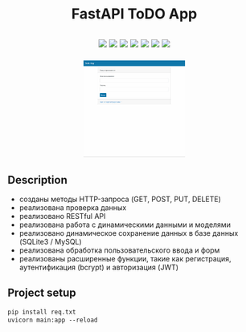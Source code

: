 <h1 align="center">FastAPI ToDO App</h1>

<h2 align="center">
<p align="center">

<img src="https://badges.frapsoft.com/os/v1/open-source.svg?v=103" >
  
<img src="https://img.shields.io/badge/FastAPI-0.95-green">

<img src="https://img.shields.io/badge/SQLAlchemy-2.0.7-green" >

<img src="https://img.shields.io/badge/PyMySQL-1.0.2-green">

<img src="https://img.shields.io/badge/bcrypt-3.2-green">

<img src="https://img.shields.io/badge/JWT--green">

<img src="https://img.shields.io/badge/Jinja2-3.1.2-green">

</p>
</h2>

<p align="center">
<img src="https://github.com/LatikDesu/FastApi_TodoAPP/blob/778b3793d57837844f509f8b79d898b96147c6d3/static/todo/FastToDo.gif?raw=true" width="40%"></p>



## Description

- созданы методы HTTP-запроса (GET, POST, PUT, DELETE)
- реализована проверка данных
- реализовано RESTful API
- реализована работа с динамическими данными и моделями
- реализовано динамическое сохранение данных в базе данных (SQLite3 / MySQL)
- реализована обработка пользовательского ввода и форм
- реализованы расширенные функции, такие как регистрация, аутентификация (bcrypt) и авторизация (JWT)

## Project setup

```
pip install req.txt
uvicorn main:app --reload
```
